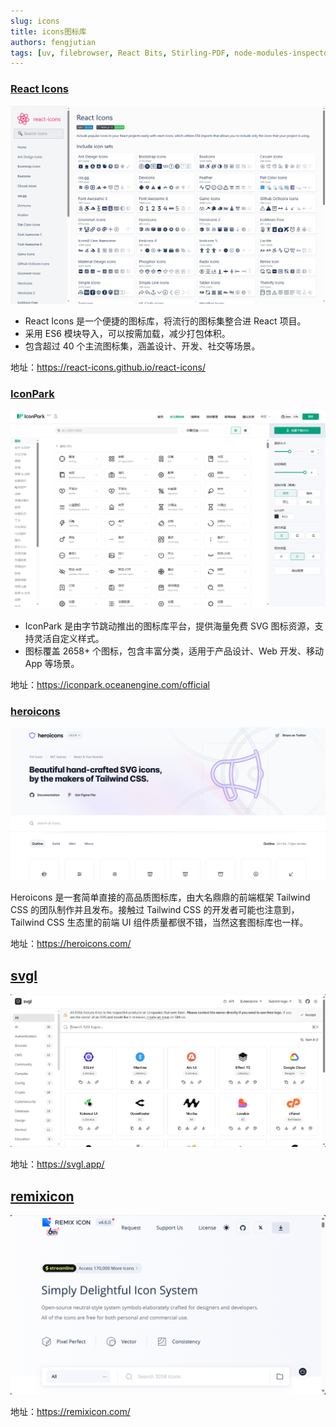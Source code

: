 ```yaml
---
slug: icons
title: icons图标库
authors: fengjutian
tags: [uv, filebrowser, React Bits, Stirling-PDF, node-modules-inspectorx]
---
```


### [React Icons](https://react-icons.github.io/react-icons/)
![alt text](./static/imgs/react-icons.png)
- React Icons 是一个便捷的图标库，将流行的图标集整合进 React 项目。
- 采用 ES6 模块导入，可以按需加载，减少打包体积。
- 包含超过 40 个主流图标集，涵盖设计、开发、社交等场景。

地址：https://react-icons.github.io/react-icons/

### [IconPark](https://iconpark.oceanengine.com/official)
![alt text](./static/imgs/IconPark.png)
- IconPark 是由字节跳动推出的图标库平台，提供海量免费 SVG 图标资源，支持灵活自定义样式。
- 图标覆盖 2658+ 个图标，包含丰富分类，适用于产品设计、Web 开发、移动 App 等场景。

地址：https://iconpark.oceanengine.com/official

### [heroicons](https://heroicons.com/)
![alt text](./static/imgs/heroicons.png)

Heroicons 是一套简单直接的高品质图标库，由大名鼎鼎的前端框架 Tailwind CSS 的团队制作并且发布。接触过 Tailwind CSS 的开发者可能也注意到，Tailwind CSS 生态里的前端 UI 组件质量都很不错，当然这套图标库也一样。

地址：https://heroicons.com/

## [svgl](https://svgl.app/)

![alt text](./static/imgs/svgl.png)

地址：https://svgl.app/

## [remixicon](https://remixicon.com/)

![alt text](./static/imgs/remixicon.png)


地址：https://remixicon.com/